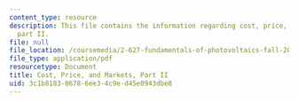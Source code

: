 ```yaml
---
content_type: resource
description: This file contains the information regarding cost, price, and markets,
  part II.
file: null
file_location: /coursemedia/2-627-fundamentals-of-photovoltaics-fall-2013/3c1b818306786ee34c9ed45e0943dbe8_MIT2_627F13_lec18.pdf
file_type: application/pdf
resourcetype: Document
title: Cost, Price, and Markets, Part II
uid: 3c1b8183-0678-6ee3-4c9e-d45e0943dbe8
---
```


